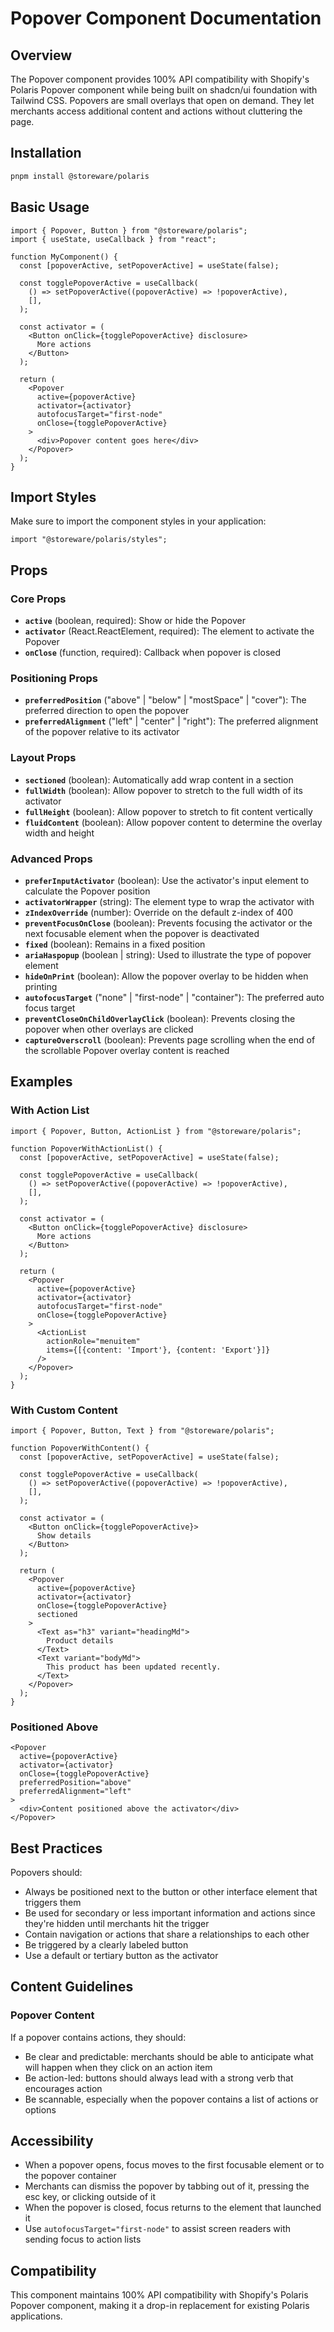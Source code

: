 # Popover Component Documentation

## Overview

The Popover component provides 100% API compatibility with Shopify's Polaris Popover component while being built on shadcn/ui foundation with Tailwind CSS. Popovers are small overlays that open on demand. They let merchants access additional content and actions without cluttering the page.

## Installation

```bash
pnpm install @storeware/polaris
```

## Basic Usage

```tsx
import { Popover, Button } from "@storeware/polaris";
import { useState, useCallback } from "react";

function MyComponent() {
  const [popoverActive, setPopoverActive] = useState(false);

  const togglePopoverActive = useCallback(
    () => setPopoverActive((popoverActive) => !popoverActive),
    [],
  );

  const activator = (
    <Button onClick={togglePopoverActive} disclosure>
      More actions
    </Button>
  );

  return (
    <Popover
      active={popoverActive}
      activator={activator}
      autofocusTarget="first-node"
      onClose={togglePopoverActive}
    >
      <div>Popover content goes here</div>
    </Popover>
  );
}
```

## Import Styles

Make sure to import the component styles in your application:

```tsx
import "@storeware/polaris/styles";
```

## Props

### Core Props

- **`active`** (boolean, required): Show or hide the Popover
- **`activator`** (React.ReactElement, required): The element to activate the Popover
- **`onClose`** (function, required): Callback when popover is closed

### Positioning Props

- **`preferredPosition`** ("above" | "below" | "mostSpace" | "cover"): The preferred direction to open the popover
- **`preferredAlignment`** ("left" | "center" | "right"): The preferred alignment of the popover relative to its activator

### Layout Props

- **`sectioned`** (boolean): Automatically add wrap content in a section
- **`fullWidth`** (boolean): Allow popover to stretch to the full width of its activator
- **`fullHeight`** (boolean): Allow popover to stretch to fit content vertically
- **`fluidContent`** (boolean): Allow popover content to determine the overlay width and height

### Advanced Props

- **`preferInputActivator`** (boolean): Use the activator's input element to calculate the Popover position
- **`activatorWrapper`** (string): The element type to wrap the activator with
- **`zIndexOverride`** (number): Override on the default z-index of 400
- **`preventFocusOnClose`** (boolean): Prevents focusing the activator or the next focusable element when the popover is deactivated
- **`fixed`** (boolean): Remains in a fixed position
- **`ariaHaspopup`** (boolean | string): Used to illustrate the type of popover element
- **`hideOnPrint`** (boolean): Allow the popover overlay to be hidden when printing
- **`autofocusTarget`** ("none" | "first-node" | "container"): The preferred auto focus target
- **`preventCloseOnChildOverlayClick`** (boolean): Prevents closing the popover when other overlays are clicked
- **`captureOverscroll`** (boolean): Prevents page scrolling when the end of the scrollable Popover overlay content is reached

## Examples

### With Action List

```tsx
import { Popover, Button, ActionList } from "@storeware/polaris";

function PopoverWithActionList() {
  const [popoverActive, setPopoverActive] = useState(false);

  const togglePopoverActive = useCallback(
    () => setPopoverActive((popoverActive) => !popoverActive),
    [],
  );

  const activator = (
    <Button onClick={togglePopoverActive} disclosure>
      More actions
    </Button>
  );

  return (
    <Popover
      active={popoverActive}
      activator={activator}
      autofocusTarget="first-node"
      onClose={togglePopoverActive}
    >
      <ActionList
        actionRole="menuitem"
        items={[{content: 'Import'}, {content: 'Export'}]}
      />
    </Popover>
  );
}
```

### With Custom Content

```tsx
import { Popover, Button, Text } from "@storeware/polaris";

function PopoverWithContent() {
  const [popoverActive, setPopoverActive] = useState(false);

  const togglePopoverActive = useCallback(
    () => setPopoverActive((popoverActive) => !popoverActive),
    [],
  );

  const activator = (
    <Button onClick={togglePopoverActive}>
      Show details
    </Button>
  );

  return (
    <Popover
      active={popoverActive}
      activator={activator}
      onClose={togglePopoverActive}
      sectioned
    >
      <Text as="h3" variant="headingMd">
        Product details
      </Text>
      <Text variant="bodyMd">
        This product has been updated recently.
      </Text>
    </Popover>
  );
}
```

### Positioned Above

```tsx
<Popover
  active={popoverActive}
  activator={activator}
  onClose={togglePopoverActive}
  preferredPosition="above"
  preferredAlignment="left"
>
  <div>Content positioned above the activator</div>
</Popover>
```

## Best Practices

Popovers should:

- Always be positioned next to the button or other interface element that triggers them
- Be used for secondary or less important information and actions since they're hidden until merchants hit the trigger
- Contain navigation or actions that share a relationships to each other
- Be triggered by a clearly labeled button
- Use a default or tertiary button as the activator

## Content Guidelines

### Popover Content

If a popover contains actions, they should:

- Be clear and predictable: merchants should be able to anticipate what will happen when they click on an action item
- Be action-led: buttons should always lead with a strong verb that encourages action
- Be scannable, especially when the popover contains a list of actions or options

## Accessibility

- When a popover opens, focus moves to the first focusable element or to the popover container
- Merchants can dismiss the popover by tabbing out of it, pressing the esc key, or clicking outside of it
- When the popover is closed, focus returns to the element that launched it
- Use `autofocusTarget="first-node"` to assist screen readers with sending focus to action lists

## Compatibility

This component maintains 100% API compatibility with Shopify's Polaris Popover component, making it a drop-in replacement for existing Polaris applications.
